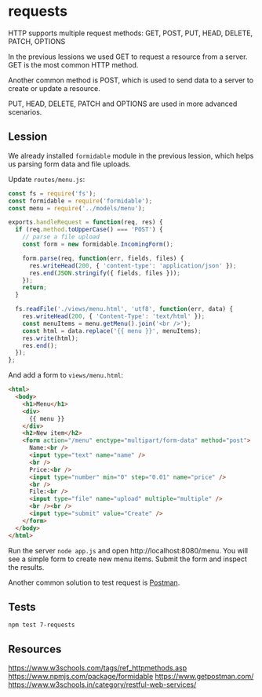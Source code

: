 # requests

HTTP supports multiple request methods: GET, POST, PUT, HEAD, DELETE, PATCH, OPTIONS

In the previous lessions we used GET to request a resource from a server. GET is the most common HTTP method.

Another common method is POST, which is used to send data to a server to create or update a resource.

PUT, HEAD, DELETE, PATCH and OPTIONS are used in more advanced scenarios.

## Lession

We already installed `formidable` module in the previous lession, which helps us parsing form data and file uploads.

Update `routes/menu.js`:

```js
const fs = require('fs');
const formidable = require('formidable');
const menu = require('../models/menu');

exports.handleRequest = function(req, res) {
  if (req.method.toUpperCase() === 'POST') {
    // parse a file upload
    const form = new formidable.IncomingForm();

    form.parse(req, function(err, fields, files) {
      res.writeHead(200, { 'content-type': 'application/json' });
      res.end(JSON.stringify({ fields, files }));
    });
    return;
  }

  fs.readFile('./views/menu.html', 'utf8', function(err, data) {
    res.writeHead(200, { 'Content-Type': 'text/html' });
    const menuItems = menu.getMenu().join('<br />');
    const html = data.replace('{{ menu }}', menuItems);
    res.write(html);
    res.end();
  });
};
```

And add a form to `views/menu.html`:

```html
<html>
  <body>
    <h1>Menu</h1>
    <div>
      {{ menu }}
    </div>
    <h2>New item</h2>
    <form action="/menu" enctype="multipart/form-data" method="post">
      Name:<br />
      <input type="text" name="name" />
      <br />
      Price:<br />
      <input type="number" min="0" step="0.01" name="price" />
      <br />
      File:<br />
      <input type="file" name="upload" multiple="multiple" />
      <br /><br />
      <input type="submit" value="Create" />
    </form>
  </body>
</html>
```

Run the server `node app.js` and open http://localhost:8080/menu.
You will see a simple form to create new menu items.
Submit the form and inspect the results.

Another common solution to test request is [Postman](https://www.getpostman.com/).

## Tests

`npm test 7-requests`

## Resources

https://www.w3schools.com/tags/ref_httpmethods.asp
https://www.npmjs.com/package/formidable
https://www.getpostman.com/
https://www.w3schools.in/category/restful-web-services/
